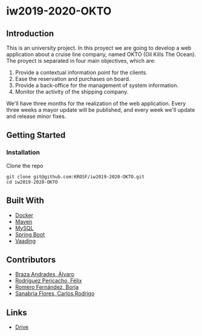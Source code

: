 # iw2019-2020-OKTO

## Introduction

This is an university project. In this proyect we are going to develop a web application about a cruise line company, named OKTO (Oil Kills The Ocean). The proyect is separated in four main objectives, which are:

 1. Provide a contextual information point for the clients.
 2. Ease the reservation and purchases on board.
 3. Provide a back-office for the management of system information.
 4. Monitor the activity of the shipping company.
 
We'll have three months for the realization of the web application. Every three weeks a mayor update will be published, and every week we'll update and release minor fixes.

## Getting Started

### Installation

Clone the repo

```
git clone git@github.com:KROSF/iw2019-2020-OKTO.git
cd iw2019-2020-OKTO
```

## Built With

- [Docker](https://www.docker.com/)
- [Maven](https://maven.apache.org/)
- [MySQL](https://www.mysql.com/)
- [Spring Boot](https://spring.io/)
- [Vaading](https://vaadin.com/)


## Contributors

- [Braza Andrades, Álvaro](https://github.com/alvarobraza97)
- [Rodríguez Pericacho, Félix](https://github.com/frpericacho)
- [Romero Fernández, Borja](https://github.com/BorjaRomeroFernandez)
- [Sanabria Flores, Carlos Rodrigo](https://github.com/KROSF)

## Links

- [Drive](https://drive.google.com/open?id=1PuoqbrSmz8bC3oO2LBsO3O5bSbdhjZyw)
